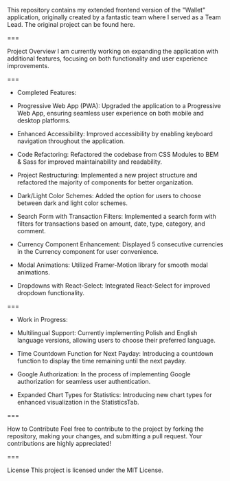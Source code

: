 This repository contains my extended frontend version of the "Wallet" application, originally created by a fantastic team where I served as a Team Lead. The original project can be found here.

===

Project Overview
I am currently working on expanding the application with additional features, focusing on both functionality and user experience improvements.

===

* Completed Features:

- Progressive Web App (PWA):
Upgraded the application to a Progressive Web App, ensuring seamless user experience on both mobile and desktop platforms.

- Enhanced Accessibility:
Improved accessibility by enabling keyboard navigation throughout the application.

- Code Refactoring:
Refactored the codebase from CSS Modules to BEM & Sass for improved maintainability and readability.

- Project Restructuring:
Implemented a new project structure and refactored the majority of components for better organization.

- Dark/Light Color Schemes:
Added the option for users to choose between dark and light color schemes.

- Search Form with Transaction Filters:
Implemented a search form with filters for transactions based on amount, date, type, category, and comment.

- Currency Component Enhancement:
Displayed 5 consecutive currencies in the Currency component for user convenience.

- Modal Animations:
Utilized Framer-Motion library for smooth modal animations.

- Dropdowns with React-Select:
Integrated React-Select for improved dropdown functionality.

===

* Work in Progress:

- Multilingual Support:
Currently implementing Polish and English language versions, allowing users to choose their preferred language.

- Time Countdown Function for Next Payday:
Introducing a countdown function to display the time remaining until the next payday.

- Google Authorization:
In the process of implementing Google authorization for seamless user authentication.

- Expanded Chart Types for Statistics:
Introducing new chart types for enhanced visualization in the StatisticsTab.

===

How to Contribute
Feel free to contribute to the project by forking the repository, making your changes, and submitting a pull request. Your contributions are highly appreciated!

===

License
This project is licensed under the MIT License.
